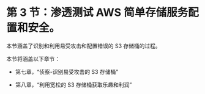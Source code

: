 # 第 3 节：渗透测试 AWS 简单存储服务配置和安全。

本节涵盖了识别和利用易受攻击和配置错误的 S3 存储桶的过程。

本节将涵盖以下章节：

+   第七章，“侦察-识别易受攻击的 S3 存储桶”

+   第八章，“利用宽松的 S3 存储桶获取乐趣和利润”

